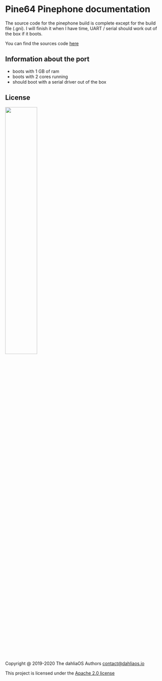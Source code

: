 # Pine64 Pinephone documentation
The source code for the pinephone build is complete except for the build file (.gni). I will finish it when I have time, UART / serial should work out of the box if it boots. 

You can find the sources code [here](https://github.com/EnderNightLord-ChromeBook/fuchsia-pine64-pinephone/blob/master/zircon/kernel/target/arm64/board/pinephone-1.2/boot-shim-config.h)

## Information about the port
* boots with 1 GB of ram
* boots with 2 cores running
* should boot with a serial driver out of the box
## License

<p align="left">
  <img width="45%" src="https://github.com/dahlia-os/brand/blob/master/Logo%20SVGs/dahliaOS%20logo%20with%20text%20(drop%20shadow).svg"
</p>

Copyright @ 2019-2020 The dahliaOS Authors contact@dahliaos.io

This project is licensed under the [Apache 2.0 license](https://github.com/dahlia-os/documentation/blob/master/LICENSE)
